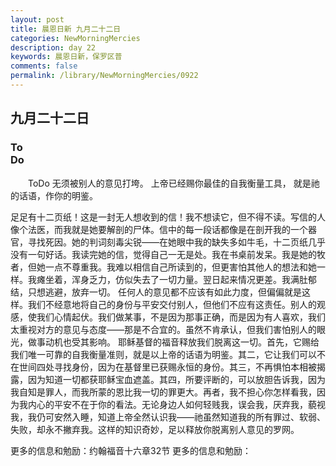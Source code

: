 ```yaml
---
layout: post
title: 晨恩日新 九月二十二日
categories: NewMorningMercies
description: day 22
keywords: 晨恩日新，保罗区普
comments: false
permalink: /library/NewMorningMercies/0922
---
```


## 九月二十二日

### To <br> Do

&emsp;&emsp;ToDo
无须被别人的意见打垮。
上帝已经赐你最佳的自我衡量工具，
就是祂的话语，作你的明鉴。
 
足足有十二页纸！这是一封无人想收到的信！我不想读它，但不得不读。写信的人像个法医，而我就是她要解剖的尸体。信中的每一段话都像是在剖开我的一个器官，寻找死因。她的判词刻毒尖锐——在她眼中我的缺失多如牛毛，十二页纸几乎没有一句好话。我读完她的信，觉得自己一无是处。我在书桌前发呆。我是她的牧者，但她一点不尊重我。我难以相信自己所读到的，但更害怕其他人的想法和她一样。我瘫坐着，浑身乏力，仿似失去了一切力量。翌日起来情况更差。我满肚郁结，只想逃避，放弃一切。
任何人的意见都不应该有如此力度，但偏偏就是这样。我们不经意地将自己的身份与平安交付别人，但他们不应有这责任。别人的观感，使我们心情起伏。我们做某事，不是因为那事正确，而是因为有人喜欢，我们太重视对方的意见与态度——那是不合宜的。虽然不肯承认，但我们害怕别人的眼光，做事动机也受其影响。
耶稣基督的福音释放我们脱离这一切。首先，它赐给我们唯一可靠的自我衡量准则，就是以上帝的话语为明鉴。其二，它让我们可以不在世间四处寻找身份，因为在基督里已获赐永恒的身份。其三，不再惧怕本相被揭露，因为知道一切都获耶稣宝血遮盖。其四，所要评断的，可以放胆告诉我，因为我自知是罪人，而我所蒙的恩比我一切的罪更大。再者，我不担心你怎样看我，因为我内心的平安不在于你的看法。无论身边人如何轻贱我，误会我，厌弃我，藐视我，我仍可安然入睡，知道上帝全然认识我——祂虽然知道我的所有罪过、软弱、失败，却永不撇弃我。这样的知识奇妙，足以释放你脱离别人意见的罗网。
 
更多的信息和勉励：约翰福音十六章32节
更多的信息和勉励：[]()
